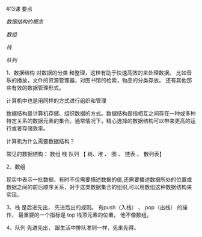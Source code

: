 #13课 要点

*数据结构的概念*

*数组*

*栈*

*队列*


1、数据结构
对数据的分类 和整理，这样有助于快速高效的来处理数据。
比如音乐的播放，文件的资源管理器，对图书馆的检索，物品的分类存放。
还有其他那些有效的数据管理形式。

计算机中也是用同样的方式进行组织和管理

数据结构是计算机存储、组织数据的方式。数据结构是指相互之间存在一种或多种特定关系的数据元素的集合。通常情况下，精心选择的数据结构可以带来更高的运行或者存储效率。


计算机为什么需要数据结构？


常见的数据结构：
数组   栈  队列          【 树、堆  、  图  、 链表  、  散列表】

2、数组

现实中表示一批数据，有时不仅需要描述数据的值,还需要播述数据所处的位置或数据之间的前后顺序关系，对于这类数据集合的组织,可以用数组这种数据结构来实现。


3、栈
是后进先出，  先进后出的规则。  有push（入栈） 、 pop（出栈）  的操作， 最重要的一个指标是 top  栈顶元素的位置， 他不像数组。

4、队列
先进先出， 跟生活中排队准则一样，先来先得。
